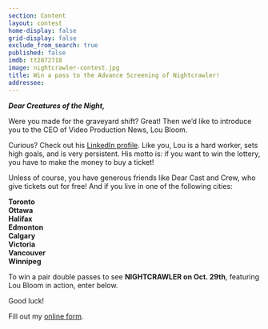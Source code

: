 ```yaml
---
section: Content
layout: contest
home-display: false
grid-display: false
exclude_from_search: true
published: false
imdb: tt2872718
image: nightcrawler-contest.jpg
title: Win a pass to the Advance Screening of Nightcrawler!
addressee: 
---
```

***Dear Creatures of the Night,***

Were you made for the graveyard shift? Great! Then we’d like to introduce you to the CEO of Video Production News, Lou Bloom.

Curious? Check out his [LinkedIn profile](http://linkd.in/1o1EL09). Like you, Lou is a hard worker, sets high goals, and is very persistent.  His motto is: if you want to win the lottery, you have to make the money to buy a ticket!

Unless of course, you have generous friends like Dear Cast and Crew, who give tickets out for free! And if you live in one of the following cities:

**Toronto**  
**Ottawa**  
**Halifax**  
**Edmonton**  
**Calgary**  
**Victoria**  
**Vancouver**  
**Winnipeg**

To win a pair double passes to see **NIGHTCRAWLER on Oct. 29th**, featuring Lou Bloom in action, enter below.

Good luck!

<div id="wufoo-s16tg7hx1k1ukbh">
Fill out my <a href="https://dearcastandcrew.wufoo.com/forms/s16tg7hx1k1ukbh">online form</a>.
</div>
<script type="text/javascript">var s16tg7hx1k1ukbh;(function(d, t) {
var s = d.createElement(t), options = {
'userName':'dearcastandcrew',
'formHash':'s16tg7hx1k1ukbh',
'autoResize':true,
'height':'485',
'async':true,
'host':'wufoo.com',
'header':'hide',
'ssl':true};
s.src = ('https:' == d.location.protocol ? 'https://' : 'http://') + 'www.wufoo.com/scripts/embed/form.js';
s.onload = s.onreadystatechange = function() {
var rs = this.readyState; if (rs) if (rs != 'complete') if (rs != 'loaded') return;
try { s16tg7hx1k1ukbh = new WufooForm();s16tg7hx1k1ukbh.initialize(options);s16tg7hx1k1ukbh.display(); } catch (e) {}};
var scr = d.getElementsByTagName(t)[0], par = scr.parentNode; par.insertBefore(s, scr);
})(document, 'script');</script>
